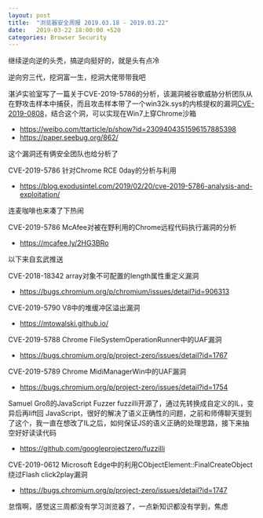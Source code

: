 ```yaml
---
layout: post
title:  "浏览器安全周报 2019.03.18 - 2019.03.22"
date:   2019-03-22 18:00:00 +520
categories: Browser Security
---
```


继续逆向逆的头秃，搞逆向挺好的，就是头有点冷

逆向穷三代，挖洞富一生，挖洞大佬带带我吧

湛泸实验室写了一篇关于CVE-2019-5786的分析，该漏洞被谷歌威胁分析团队从在野攻击样本中捕获，而且攻击样本带了一个win32k.sys的内核提权的漏洞[CVE-2019-0808](https://portal.msrc.microsoft.com/en-us/security-guidance/advisory/CVE-2019-0808)，结合这个洞，可以实现在Win7上穿Chrome沙箱
- https://weibo.com/ttarticle/p/show?id=2309404351596157885398
- https://paper.seebug.org/862/

这个漏洞还有俩安全团队也给分析了

CVE-2019-5786 针对Chrome RCE 0day的分析与利用
- https://blog.exodusintel.com/2019/02/20/cve-2019-5786-analysis-and-exploitation/

连麦咖啡也来凑了下热闹

CVE-2019-5786 McAfee对被在野利用的Chrome远程代码执行漏洞的分析
- https://mcafee.ly/2HG3BRo

以下来自玄武推送

CVE-2018-18342 array对象不可配置的length属性重定义漏洞
- https://bugs.chromium.org/p/chromium/issues/detail?id=906313

CVE-2019-5790 V8中的堆缓冲区溢出漏洞
- https://mtowalski.github.io/

CVE-2019-5788 Chrome FileSystemOperationRunner中的UAF漏洞
- https://bugs.chromium.org/p/project-zero/issues/detail?id=1767

CVE-2019-5789 Chrome MidiManagerWin中的UAF漏洞
- https://bugs.chromium.org/p/project-zero/issues/detail?id=1754

Samuel Groß的JavaScript Fuzzer fuzzilli开源了，通过先转换成自定义的IL，变异后再lift回 JavaScript，很好的解决了语义正确性的问题，之前和师傅聊天提到了这个，我一直在想改了IL之后，如何保证JS的语义正确的处理思路，接下来抽空好好读读代码
- https://github.com/googleprojectzero/fuzzilli

CVE-2019-0612 Microsoft Edge中的利用CObjectElement::FinalCreateObject绕过Flash click2play漏洞
- https://bugs.chromium.org/p/project-zero/issues/detail?id=1747

怠惰啊，感觉这三周都没有学习浏览器了，一点新知识都没有学到，焦虑